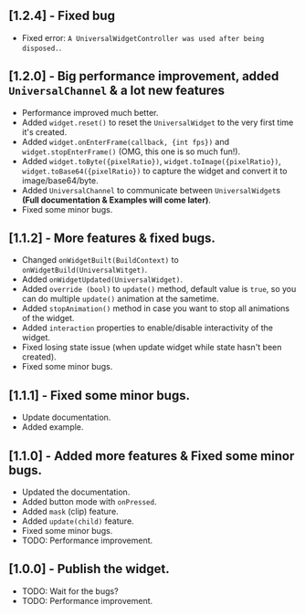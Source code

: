 ## [1.2.4] - Fixed bug

* Fixed error: `A UniversalWidgetController was used after being disposed.`.
 
## [1.2.0] - Big performance improvement, added `UniversalChannel` & a lot new features

* Performance improved much better.
* Added `widget.reset()` to reset the `UniversalWidget` to the very first time it's created.
* Added `widget.onEnterFrame(callback, {int fps})` and `widget.stopEnterFrame()` (OMG, this one is so much fun!).
* Added `widget.toByte({pixelRatio})`, `widget.toImage({pixelRatio})`, `widget.toBase64({pixelRatio})` to capture the widget and convert it to image/base64/byte.
* Added `UniversalChannel` to communicate between `UniversalWidget`s **(Full documentation & Examples will come later)**.
* Fixed some minor bugs.

## [1.1.2] - More features & fixed bugs.

* Changed `onWidgetBuilt(BuildContext)` to `onWidgetBuild(UniversalWitget)`.
* Added `onWidgetUpdated(UniversalWidget)`.
* Added `override (bool)` to `update()` method, default value is `true`, so you can do multiple `update()` animation at the sametime. 
* Added `stopAnimation()` method in case you want to stop all animations of the widget.
* Added `interaction` properties to enable/disable interactivity of the widget.
* Fixed losing state issue (when update widget while state hasn't been created).
* Fixed some minor bugs.

## [1.1.1] - Fixed some minor bugs.

* Update documentation.
* Added example.

## [1.1.0] - Added more features & Fixed some minor bugs.

* Updated the documentation.
* Added button mode with `onPressed`.
* Added `mask` (clip) feature.
* Added `update(child)` feature.
* Fixed some minor bugs.
* TODO: Performance improvement.

## [1.0.0] - Publish the widget.

* TODO: Wait for the bugs?
* TODO: Performance improvement.
